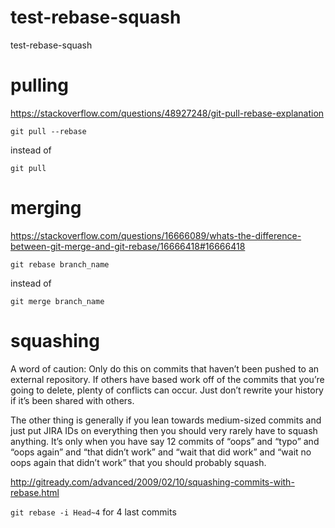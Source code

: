 # test-rebase-squash
test-rebase-squash

# pulling

https://stackoverflow.com/questions/48927248/git-pull-rebase-explanation

`git pull --rebase`

instead of

`git pull`

# merging

https://stackoverflow.com/questions/16666089/whats-the-difference-between-git-merge-and-git-rebase/16666418#16666418

`git rebase branch_name`

instead of

`git merge branch_name`

# squashing

A word of caution: Only do this on commits that haven’t been pushed to an external repository. If others have based work off of the commits that you’re going to delete, plenty of conflicts can occur. Just don’t rewrite your history if it’s been shared with others.

The other thing is generally if you lean towards medium-sized commits and just put JIRA IDs on everything then you should very rarely have to squash anything. It’s only when you have say 12 commits of “oops” and “typo” and “oops again” and “that didn’t work” and “wait that did work” and “wait no oops again that didn’t work” that you should probably squash.

http://gitready.com/advanced/2009/02/10/squashing-commits-with-rebase.html

`git rebase -i Head~4` for 4 last commits
